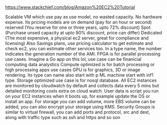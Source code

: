 https://www.stackchief.com/blog/Amazon%20EC2%20Tutorial

Scalable VM which use pay as use model, no wasted capacity. No hardware expense. 
Its pricing models are 
on demand (pay for an hour or second)
reserved (You reserve for one or three years, upto 72% discount)
Spot (Purchase unsed capacity at upto 90% discount, price can differ)
Dedicated (The most expensive, a physical ec2 server, great for compliance and licensing)
Also Savings plans, use pricing calculator to get estimate and check ec2, you can estimate other services too.
In a type name, the number indicates the generation number of the AMI.
FPGA is for parallel processing use cases. Imagine a Go app on this lol, use case can be finanicial computing  data analystics
Compute optimized is for batch processing or high processing apps use cases
GPU is for graphics, 3D or image rendering. Its type can name also start with p
ML machine start with inf1 type. 
Storage optimized use case is for nosql database.
All EC2 instances are monitored by cloudwatch by default  and collects data every 5 mins but detailed monitoring costs extra on cloud watch.
User data is script you run on your EC2 instances when it boots up, for example update the OS or install an app.
For storage you can add volume, more EBS volume can be added, you can also encrypt your storage using KMS.
Security Groups is similar to virtual firewall, you can add ports and protocol, src and dest, along with traffic type such as ssh and https and so son